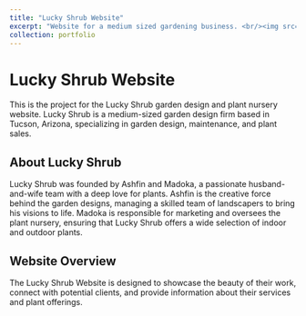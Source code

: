 ```yaml
---
title: "Lucky Shrub Website"
excerpt: "Website for a medium sized gardening business. <br/><img src='/images/lucky_shrub.png'>"
collection: portfolio
---
```


# Lucky Shrub Website

This is the project for the Lucky Shrub garden design and plant nursery website. Lucky Shrub is a medium-sized garden design firm based in Tucson, Arizona, specializing in garden design, maintenance, and plant sales.

## About Lucky Shrub

Lucky Shrub was founded by Ashfin and Madoka, a passionate husband-and-wife team with a deep love for plants. Ashfin is the creative force behind the garden designs, managing a skilled team of landscapers to bring his visions to life. Madoka is responsible for marketing and oversees the plant nursery, ensuring that Lucky Shrub offers a wide selection of indoor and outdoor plants.

## Website Overview

The Lucky Shrub Website is designed to showcase the beauty of their work, connect with potential clients, and provide information about their services and plant offerings. 